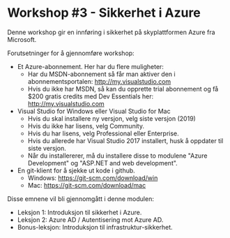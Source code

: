 # Workshop #3 - Sikkerhet i Azure

Denne workshop gir en innføring i sikkerhet på skyplattformen Azure fra Microsoft.

Forutsetninger for å gjennomføre workshop:

- Et Azure-abonnement. Her har du flere muligheter:
  - Har du MSDN-abonnement så får man aktiver den i abonnementsportalen: http://my.visualstudio.com
  - Hvis du ikke har MSDN, så kan du opprette trial abonnement og få \$200 gratis credits med Dev Essentials her: http://my.visualstudio.com
- Visual Studio for Windows eller Visual Studio for Mac
  - Hvis du skal installere ny versjon, velg siste versjon (2019)
  - Hvis du ikke har lisens, velg Community.
  - Hvis du har lisens, velg Professional eller Enterprise.
  - Hvis du allerede har Visual Studio 2017 installert, husk å oppdater til siste versjon.
  - Når du installererer, må du installere disse to modulene "Azure Development" og "ASP.NET and web development".
- En git-klient for å sjekke ut kode i github.
  - Windows: https://git-scm.com/download/win
  - Mac: https://git-scm.com/download/mac

Disse emnene vil bli gjennomgått i denne modulen:

- Leksjon 1: Introduksjon til sikkerhet i Azure.
- Leksjon 2: Azure AD / Autentisering mot Azure AD.
- Bonus-leksjon: Introduksjon til infrastruktur-sikkerhet.
